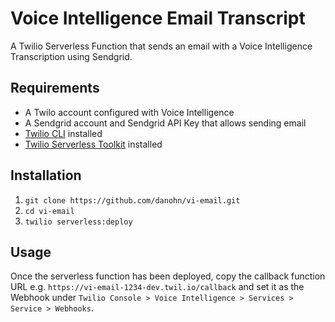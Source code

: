 # Voice Intelligence Email Transcript

A Twilio Serverless Function that sends an email with a Voice Intelligence Transcription using Sendgrid.

## Requirements

- A Twilo account configured with Voice Intelligence
- A Sendgrid account and Sendgrid API Key that allows sending email
- [Twilio CLI](https://www.twilio.com/docs/twilio-cli) installed
- [Twilio Serverless Toolkit](https://www.twilio.com/docs/labs/serverless-toolkit/getting-started) installed

## Installation

1. `git clone https://github.com/danohn/vi-email.git`
2. `cd vi-email`
3. `twilio serverless:deploy`

## Usage

Once the serverless function has been deployed, copy the callback function URL e.g. `https://vi-email-1234-dev.twil.io/callback` and set it as the Webhook under `Twilio Console > Voice Intelligence > Services > Service > Webhooks`.
